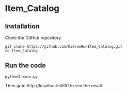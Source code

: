 # Item_Catalog

## Installation
Clone the GitHub repository
```{bash}
git clone https://github.com/KieranHu/Item_Catalog.git
cd Item_Catalog
```

## Run the code

```{bash}
python3 main.py
```
Then goto http://localhost:5000 to see the result.
